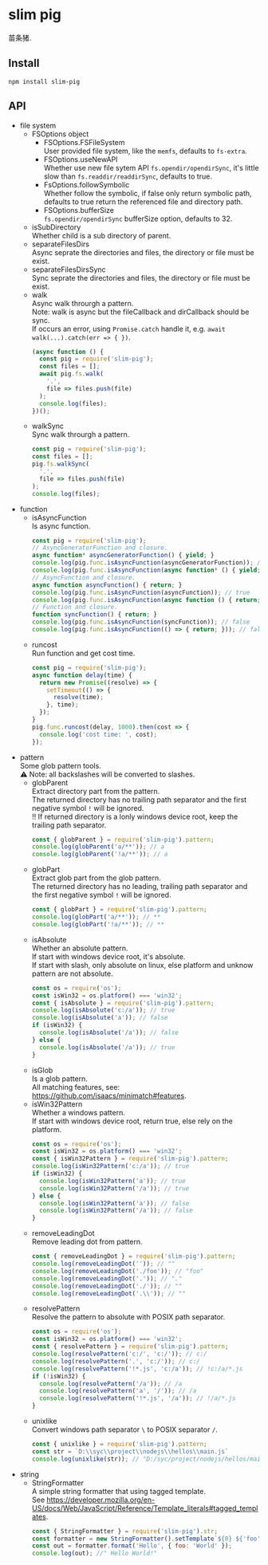 # slim pig
苗条猪.

## Install
`npm install slim-pig`

## API
* file system  
  + FSOptions object  
    - FSOptions.FSFileSystem  
      User provided file system, like the `memfs`, defaults to `fs-extra`.  
    - FSOptions.useNewAPI  
      Whether use new file sytem API `fs.opendir/opendirSync`, it's little slow than `fs.readdir/readdirSync`, defaults to true.  
    - FsOptions.followSymbolic  
      Whether follow the symbolic, if false only return symbolic path, defaults to true return the referenced file and directory path.  
    - FSOptions.bufferSize  
      `fs.opendir/opendirSync` bufferSize option, defaults to 32.
  + isSubDirectory  
    Whether child is a sub directory of parent.  
  + separateFilesDirs   
    Async seprate the directories and files, the directory or file must be exist.  
  + separateFilesDirsSync  
    Sync seprate the directories and files, the directory or file must be exist. 
  + walk  
    Async walk throurgh a pattern.  
    Note: walk is async but the fileCallback and dirCallback should be sync.  
    If occurs an error, using `Promise.catch` handle it, e.g. `await walk(...).catch(err => { })`.  
    ```js
    (async function () {
      const pig = require('slim-pig');
      const files = [];
      await pig.fs.walk(
        '.',
        file => files.push(file)
      );
      console.log(files);
    })();
    ```
  + walkSync  
    Sync walk throurgh a pattern.  
    ```js
    const pig = require('slim-pig');
    const files = [];
    pig.fs.walkSync(
      '.',
      file => files.push(file)
    );
    console.log(files);
    ``` 
* function
  + isAsyncFunction  
    Is async function.  
    ```js
    const pig = require('slim-pig');
    // AsyncGeneratorFunction and closure.
    async function* asyncGeneratorFunction() { yield; }
    console.log(pig.func.isAsyncFunction(asyncGeneratorFunction)); // true
    console.log(pig.func.isAsyncFunction(async function* () { yield; }));
    // AsyncFunction and closure.
    async function asyncFunction() { return; }
    console.log(pig.func.isAsyncFunction(asyncFunction)); // true
    console.log(pig.func.isAsyncFunction(async function () { return; })); // true
    // Function and closure.
    function syncFunction() { return; }
    console.log(pig.func.isAsyncFunction(syncFunction)); // false
    console.log(pig.func.isAsyncFunction(() => { return; })); // false
    ```
  + runcost  
    Run function and get cost time.  
    ```js
    const pig = require('slim-pig');
    async function delay(time) {
      return new Promise((resolve) => {
        setTimeout(() => {
          resolve(time);
        }, time);
      });
    }
    pig.func.runcost(delay, 1000).then(cost => {
      console.log('cost time: ', cost);
    });
    ```
* pattern  
  Some glob pattern tools.  
  ⚠ Note: all backslashes will be converted to slashes.  
  + globParent  
    Extract directory part from the pattern.  
    The returned directory has no trailing path separator and the first negative symbol `!` will be ignored.  
    !! If returned directory is a lonly windows device root, keep the trailing path separator.  
    ```js
    const { globParent } = require('slim-pig').pattern;
    console.log(globParent('a/**')); // a
    console.log(globParent('!a/**')); // a
    ```
  + globPart  
    Extract glob part from the glob pattern.  
    The returned directory has no leading, trailing path separator and the first negative symbol `!` will be ignored.  
    ```js
    const { globPart } = require('slim-pig').pattern;
    console.log(globPart('a/**')); // **
    console.log(globPart('!a/**')); // **
    ```
  + isAbsolute  
    Whether an absolute pattern.  
    If start with windows device root, it's absolute.  
    If start with slash, only absolute on linux, else platform and unknow pattern are not absolute.  
    ```js
    const os = require('os');
    const isWin32 = os.platform() === 'win32';
    const { isAbsolute } = require('slim-pig').pattern;
    console.log(isAbsolute('c:/a')); // true
    console.log(isAbsolute('a')); // false
    if (isWin32) {
      console.log(isAbsolute('/a')); // false
    } else {
      console.log(isAbsolute('/a')); // true
    }
    ```
  + isGlob  
    Is a glob pattern.  
    All matching features, see: https://github.com/isaacs/minimatch#features.  
  + isWin32Pattern  
    Whether a windows pattern.  
    If start with windows device root, return true, else rely on the platform.  
    ```js
    const os = require('os');
    const isWin32 = os.platform() === 'win32';
    const { isWin32Pattern } = require('slim-pig').pattern;
    console.log(isWin32Pattern('c:/a')); // true
    if (isWin32) {
      console.log(isWin32Pattern('a')); // true
      console.log(isWin32Pattern('/a')); // true
    } else {
      console.log(isWin32Pattern('a')); // false
      console.log(isWin32Pattern('/a')); // false
    }
    ```
  + removeLeadingDot  
    Remove leading dot from pattern.  
    ```js
    const { removeLeadingDot } = require('slim-pig').pattern;
    console.log(removeLeadingDot('')); // ""
    console.log(removeLeadingDot('./foo')); // "foo"
    console.log(removeLeadingDot('.')); // "."
    console.log(removeLeadingDot('./')); // ""
    console.log(removeLeadingDot('.\\')); // ""
    ```
  + resolvePattern  
    Resolve the pattern to absolute with POSIX path separator.  
    ```js
    const os = require('os');
    const isWin32 = os.platform() === 'win32';
    const { resolvePattern } = require('slim-pig').pattern;
    console.log(resolvePattern('c:/', 'c:/')); // c:/
    console.log(resolvePattern('.', 'c:/')); // c:/
    console.log(resolvePattern('!*.js', 'c:/a')); // !c:/a/*.js
    if (!isWin32) {
      console.log(resolvePattern('/a')); // /a
      console.log(resolvePattern('a', '/')); // /a
      console.log(resolvePattern('!*.js', '/a')); // !/a/*.js
    }
    ```
  + unixlike  
    Convert windows path separator `\` to POSIX separator `/`.  
    ```js
    const { unixlike } = require('slim-pig').pattern;
    const str = `D:\\syc\\project\\nodejs\\hellos\\main.js`
    console.log(unixlike(str)); // "D:/syc/project/nodejs/hellos/main.js"
    ```
* string  
  + StringFormatter  
    A simple string formatter that using tagged template.  
    See https://developer.mozilla.org/en-US/docs/Web/JavaScript/Reference/Template_literals#tagged_templates.  
    ```js
    const { StringFormatter } = require('slim-pig').str;
    const formatter = new StringFormatter().setTemplate`${0} ${'foo'}!`;
    const out = formatter.format('Hello', { foo: 'World' });
    console.log(out); //" Hello World!"
    ```